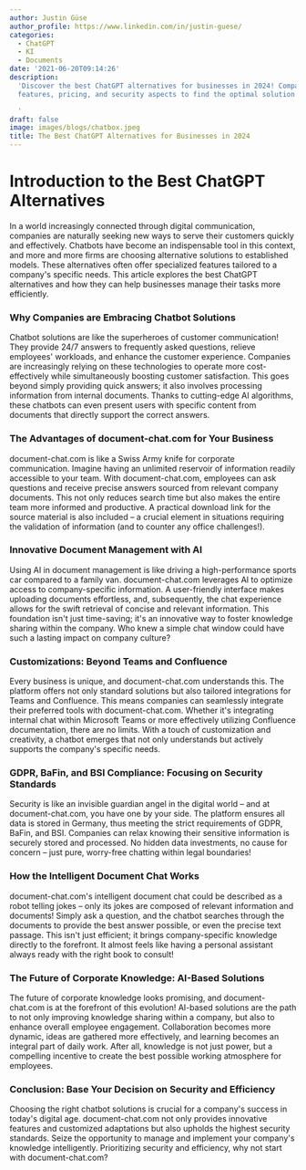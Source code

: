 ```yaml
---
author: Justin Güse
author_profile: https://www.linkedin.com/in/justin-guese/
categories:
  - ChatGPT
  - KI
  - Documents
date: '2021-06-20T09:14:26'
description:
  'Discover the best ChatGPT alternatives for businesses in 2024! Compare
  features, pricing, and security aspects to find the optimal solution for your team.

  '
draft: false
image: images/blogs/chatbox.jpeg
title: The Best ChatGPT Alternatives for Businesses in 2024
---
```


# Introduction to the Best ChatGPT Alternatives

In a world increasingly connected through digital communication, companies are naturally seeking new ways to serve their customers quickly and effectively. Chatbots have become an indispensable tool in this context, and more and more firms are choosing alternative solutions to established models. These alternatives often offer specialized features tailored to a company's specific needs. This article explores the best ChatGPT alternatives and how they can help businesses manage their tasks more efficiently.

### Why Companies are Embracing Chatbot Solutions

Chatbot solutions are like the superheroes of customer communication! They provide 24/7 answers to frequently asked questions, relieve employees' workloads, and enhance the customer experience. Companies are increasingly relying on these technologies to operate more cost-effectively while simultaneously boosting customer satisfaction. This goes beyond simply providing quick answers; it also involves processing information from internal documents. Thanks to cutting-edge AI algorithms, these chatbots can even present users with specific content from documents that directly support the correct answers.

### The Advantages of document-chat.com for Your Business

document-chat.com is like a Swiss Army knife for corporate communication. Imagine having an unlimited reservoir of information readily accessible to your team. With document-chat.com, employees can ask questions and receive precise answers sourced from relevant company documents. This not only reduces search time but also makes the entire team more informed and productive. A practical download link for the source material is also included – a crucial element in situations requiring the validation of information (and to counter any office challenges!).

### Innovative Document Management with AI

Using AI in document management is like driving a high-performance sports car compared to a family van. document-chat.com leverages AI to optimize access to company-specific information. A user-friendly interface makes uploading documents effortless, and, subsequently, the chat experience allows for the swift retrieval of concise and relevant information. This foundation isn't just time-saving; it's an innovative way to foster knowledge sharing within the company. Who knew a simple chat window could have such a lasting impact on company culture?

### Customizations: Beyond Teams and Confluence

Every business is unique, and document-chat.com understands this. The platform offers not only standard solutions but also tailored integrations for Teams and Confluence. This means companies can seamlessly integrate their preferred tools with document-chat.com. Whether it's integrating internal chat within Microsoft Teams or more effectively utilizing Confluence documentation, there are no limits. With a touch of customization and creativity, a chatbot emerges that not only understands but actively supports the company's specific needs.

### GDPR, BaFin, and BSI Compliance: Focusing on Security Standards

Security is like an invisible guardian angel in the digital world – and at document-chat.com, you have one by your side. The platform ensures all data is stored in Germany, thus meeting the strict requirements of GDPR, BaFin, and BSI. Companies can relax knowing their sensitive information is securely stored and processed. No hidden data investments, no cause for concern – just pure, worry-free chatting within legal boundaries!

### How the Intelligent Document Chat Works

document-chat.com's intelligent document chat could be described as a robot telling jokes – only its jokes are composed of relevant information and documents! Simply ask a question, and the chatbot searches through the documents to provide the best answer possible, or even the precise text passage. This isn't just efficient; it brings company-specific knowledge directly to the forefront. It almost feels like having a personal assistant always ready with the right book to consult!

### The Future of Corporate Knowledge: AI-Based Solutions

The future of corporate knowledge looks promising, and document-chat.com is at the forefront of this evolution! AI-based solutions are the path to not only improving knowledge sharing within a company, but also to enhance overall employee engagement. Collaboration becomes more dynamic, ideas are gathered more effectively, and learning becomes an integral part of daily work. After all, knowledge is not just power, but a compelling incentive to create the best possible working atmosphere for employees.

### Conclusion: Base Your Decision on Security and Efficiency

Choosing the right chatbot solutions is crucial for a company's success in today's digital age. document-chat.com not only provides innovative features and customized adaptations but also upholds the highest security standards. Seize the opportunity to manage and implement your company's knowledge intelligently. Prioritizing security and efficiency, why not start with document-chat.com?
